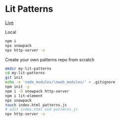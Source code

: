 # Lit Patterns

[Live](https://pinkhominid.github.io/lit-patterns/)

Local
```sh
npm i
npx snowpack
npx http-server -o
```

Create your own patterns repo from scratch
```sh
mkdir my-lit-patterns
cd my-lit-patterns
git init
echo -e 'node_modules/\nweb_modules/' > .gitignore
npm init -y
npm i -D snowpack http-server
npm i lit-element
npx snowpack
touch index.html patterns.js
# edit index.html and patterns.js
npx http-server -o
```
